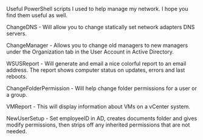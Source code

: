 Useful PowerShell scripts I used to help manage my network.  I hope you find them useful as well.

ChangeDNS - Will allow you to change statically set network adapters DNS servers.

ChangeManager - Allows you to change old managers to new managers under the Organization tab in the User Account in Active Directory.

WSUSReport - Will generate and email a nice colorful report to an email address.  The report shows computer status on updates, errors and last reboots.

ChangeFolderPermission - Will help change folder permissions for a user or a group.

VMReport - This will display information about VMs on a vCenter system.

NewUserSetup - Set employeeID in AD, creates documents folder and gives modify permissions, then strips off any inherited permissions that are not needed.
